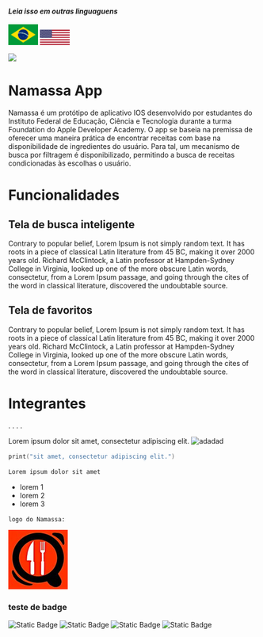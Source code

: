 #### _Leia isso em outras linguaguens_
<kbd>[<img title="Português" alt="Português" src="IGNORE/images/brFlag.png" width="60">](Translations/README.pt_br.md)</kbd>
<kbd>[<img title="Português" alt="Português" src="IGNORE/images/usaFlag.png" width="60">](Translations/README.pt_br.md)</kbd>


![](IGNORE/gifs/Namassa3.gif) 


# Namassa App
Namassa é um protótipo de aplicativo IOS desenvolvido por estudantes do Instituto Federal de Educação, Ciência e Tecnologia durante a turma Foundation do Apple Developer Academy.
O app se baseia na premissa de oferecer uma maneira prática de encontrar receitas com base na disponibilidade de ingredientes do usuário. Para tal, um mecanismo de busca por filtragem é disponibilizado, permitindo a busca de receitas condicionadas às escolhas o usuário.
# Funcionalidades

## Tela de busca inteligente
Contrary to popular belief, Lorem Ipsum is not simply random text. It has roots in a piece of classical Latin literature from 45 BC, making it over 2000 years old. Richard McClintock, a Latin professor at Hampden-Sydney College in Virginia, looked up one of the more obscure Latin words, consectetur, from a Lorem Ipsum passage, and going through the cites of the word in classical literature, discovered the undoubtable source.

## Tela de favoritos
Contrary to popular belief, Lorem Ipsum is not simply random text. It has roots in a piece of classical Latin literature from 45 BC, making it over 2000 years old. Richard McClintock, a Latin professor at Hampden-Sydney College in Virginia, looked up one of the more obscure Latin words, consectetur, from a Lorem Ipsum passage, and going through the cites of the word in classical literature, discovered the undoubtable source.

# Integrantes
.
.
.
.







Lorem ipsum dolor sit amet, consectetur adipiscing elit. ![adadad](Namassa.xcodeproj/project.xcworkspace/contents.xcworkspacedata)

```Swift
print("sit amet, consectetur adipiscing elit.")
```
```bash
Lorem ipsum dolor sit amet
```
- lorem 1
- lorem 2
- lorem 3
```bash
logo do Namassa:
```
![](NamassaUtils/Logo-2.jpg)
### teste de badge
![Static Badge](https://img.shields.io/badge/lorem_ipsun-black)
![Static Badge](https://img.shields.io/badge/lorem_ipsun-red)
![Static Badge](https://img.shields.io/badge/lorem_ipsun-green)
![Static Badge](https://img.shields.io/badge/lorem_ipsun-maroon)
